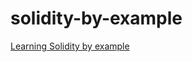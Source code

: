 # solidity-by-example

[Learning Solidity by example](https://docs.soliditylang.org/en/v0.8.17/solidity-by-example.html)
